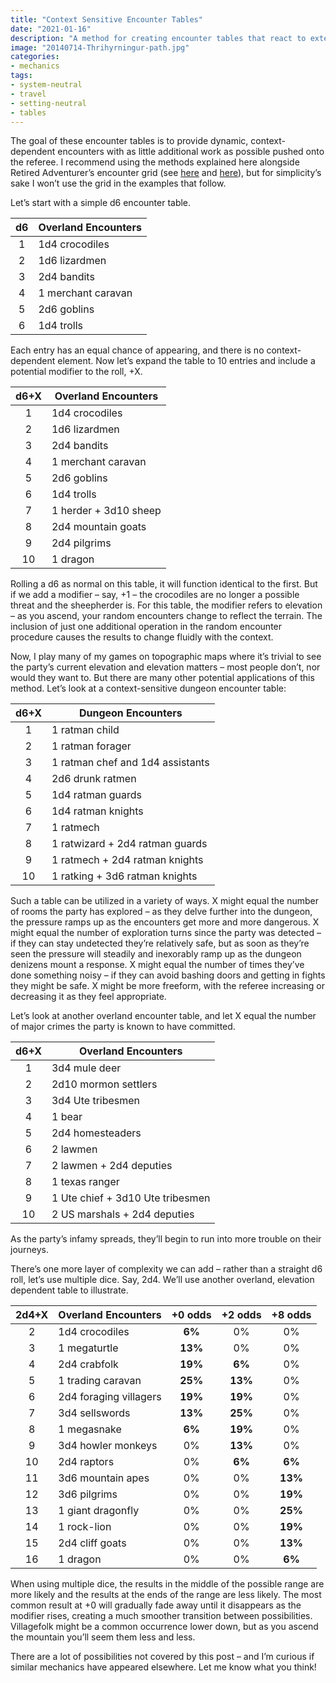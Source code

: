 ```yaml
---
title: "Context Sensitive Encounter Tables"
date: "2021-01-16"
description: "A method for creating encounter tables that react to external variables."
image: "20140714-Thrihyrningur-path.jpg"
categories:
- mechanics
tags:
- system-neutral
- travel
- setting-neutral
- tables
---
```


The goal of these encounter tables is to provide dynamic, context-dependent encounters with as little additional work as possible pushed onto the referee. I recommend using the methods explained here alongside Retired Adventurer’s encounter grid (see [here](https://retiredadventurer.blogspot.com/2013/05/a-procedure-for-wandering-monsters.html) and [here](https://retiredadventurer.blogspot.com/2019/11/the-encounter-grid-six-years-out.html)), but for simplicity’s sake I won’t use the grid in the examples that follow.

Let’s start with a simple d6 encounter table.

| d6  | Overland Encounters |
| :-: | ------------------- |
| 1   | 1d4 crocodiles      |
| 2   | 1d6 lizardmen       |
| 3   | 2d4 bandits         |
| 4   | 1 merchant caravan  |
| 5   | 2d6 goblins         |
| 6   | 1d4 trolls          | 

Each entry has an equal chance of appearing, and there is no context-dependent element. Now let’s expand the table to 10 entries and include a potential modifier to the roll, +X.

| d6+X | Overland Encounters   |
|:----:| --------------------- |
|  1   | 1d4 crocodiles        |
|  2   | 1d6 lizardmen         |
|  3   | 2d4 bandits           |
|  4   | 1 merchant caravan    | 
|  5   | 2d6 goblins           |
|  6   | 1d4 trolls            |
|  7   | 1 herder + 3d10 sheep |
|  8   | 2d4 mountain goats    |
|  9   | 2d4 pilgrims          |
|  10  | 1 dragon              |

Rolling a d6 as normal on this table, it will function identical to the first. But if we add a modifier – say, +1 – the crocodiles are no longer a possible threat and the sheepherder is. For this table, the modifier refers to elevation – as you ascend, your random encounters change to reflect the terrain. The inclusion of just one additional operation in the random encounter procedure causes the results to change fluidly with the context.

Now, I play many of my games on topographic maps where it’s trivial to see the party’s current elevation and elevation matters – most people don’t, nor would they want to. But there are many other potential applications of this method. Let’s look at a context-sensitive dungeon encounter table:

| d6+X | Dungeon Encounters               |
|:----:| -------------------------------- |
|  1   | 1 ratman child                   |
|  2   | 1 ratman forager                 |
|  3   | 1 ratman chef and 1d4 assistants |
|  4   | 2d6 drunk ratmen                 |
|  5   | 1d4 ratman guards                |
|  6   | 1d4 ratman knights               |
|  7   | 1 ratmech                        |
|  8   | 1 ratwizard + 2d4 ratman guards  |
|  9   | 1 ratmech + 2d4 ratman knights   |
|  10  | 1 ratking + 3d6 ratman knights   |

Such a table can be utilized in a variety of ways. X might equal the number of rooms the party has explored – as they delve further into the dungeon, the pressure ramps up as the encounters get more and more dangerous. X might equal the number of exploration turns since the party was detected – if they can stay undetected they’re relatively safe, but as soon as they’re seen the pressure will steadily and inexorably ramp up as the dungeon denizens mount a response. X might equal the number of times they’ve done something noisy – if they can avoid bashing doors and getting in fights they might be safe. X might be more freeform, with the referee increasing or decreasing it as they feel appropriate.

Let’s look at another overland encounter table, and let X equal the number of major crimes the party is known to have committed.

| d6+X | Overland Encounters              |
|:----:| -------------------------------- |
|  1   | 3d4 mule deer                    |
|  2   | 2d10 mormon settlers             |
|  3   | 3d4 Ute tribesmen                |
|  4   | 1 bear                           |
|  5   | 2d4 homesteaders                 |
|  6   | 2 lawmen                         |
|  7   | 2 lawmen + 2d4 deputies          |
|  8   | 1 texas ranger                   |
|  9   | 1 Ute chief + 3d10 Ute tribesmen |
|  10  | 2 US marshals + 2d4 deputies     | 

As the party’s infamy spreads, they’ll begin to run into more trouble on their journeys.

There’s one more layer of complexity we can add – rather than a straight d6 roll, let’s use multiple dice. Say, 2d4. We’ll use another overland, elevation dependent table to illustrate.

| 2d4+X | Overland Encounters    | +0 odds | +2 odds | +8 odds |
|:-----:| ---------------------- | :-----: | :-----: | :-----: |
|   2   | 1d4 crocodiles         | **6%**  | 0%      | 0%      |
|   3   | 1 megaturtle           | **13%** | 0%      | 0%      |
|   4   | 2d4 crabfolk           | **19%** | **6%**  | 0%      |
|   5   | 1 trading caravan      | **25%** | **13%** | 0%      |
|   6   | 2d4 foraging villagers | **19%** | **19%** | 0%      |
|   7   | 3d4 sellswords         | **13%** | **25%** | 0%      |
|   8   | 1 megasnake            | **6%**  | **19%** | 0%      | 
|   9   | 3d4 howler monkeys     | 0%      | **13%** | 0%      |
|  10   | 2d4 raptors            | 0%      | **6%**  | **6%**  |
|  11   | 3d6 mountain apes      | 0%      | 0%      | **13%** |
|  12   | 3d6 pilgrims           | 0%      | 0%      | **19%** |
|  13   | 1 giant dragonfly      | 0%      | 0%      | **25%** |
|  14   | 1 rock-lion            | 0%      | 0%      | **19%** |
|  15   | 2d4 cliff goats        | 0%      | 0%      | **13%** |
|  16   | 1 dragon               | 0%      | 0%      | **6%**  |

When using multiple dice, the results in the middle of the possible range are more likely and the results at the ends of the range are less likely. The most common result at +0 will gradually fade away until it disappears as the modifier rises, creating a much smoother transition between possibilities. Villagefolk might be a common occurrence lower down, but as you ascend the mountain you’ll seem them less and less.

There are a lot of possibilities not covered by this post – and I’m curious if similar mechanics have appeared elsewhere. Let me know what you think!